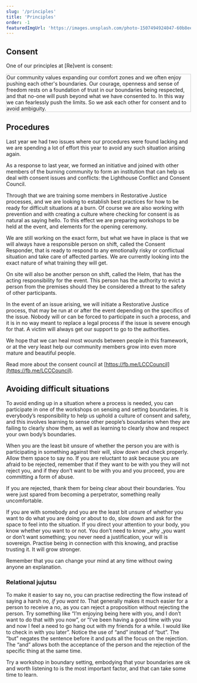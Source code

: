 ```yaml
---
slug: '/principles'
title: 'Principles'
order: -1
featuredImgUrl: 'https://images.unsplash.com/photo-1507494924047-60b8ee826ca9?ixid=MnwxMjA3fDB8MHxwaG90by1wYWdlfHx8fGVufDB8fHx8&ixlib=rb-1.2.1&auto=format&fit=crop&w=966&q=80'
---
```


## Consent

One of our principles at [Re]vent is consent:

<p style="border: 1px solid #ccc">
Our community values expanding our comfort zones and we often enjoy pushing each other's boundaries. Our courage, openness and sense of freedom rests on a foundation of trust in our boundaries being respected, and that no-one will push beyond what we have consented to. In this way we can fearlessly push the limits. So we ask each other for consent and to avoid ambiguity.
</p>

## Procedures

Last year we had two issues where our procedures were found lacking and we are spending a lot of effort this year to avoid any such situation arising again.

As a response to last year, we formed an initiative and joined with other members of the burning community to form an institution that can help us deal with consent issues and conflicts: the Lighthouse Conflict and Consent Council.

Through that we are training some members in Restorative Justice processes, and we are looking to establish best practices for how to be ready for difficult situations at a burn. Of course we are also working with prevention and with creating a culture where checking for consent is as natural as saying hello. To this effect we are preparing workshops to be held at the event, and elements for the opening ceremony.

We are still working on the exact form, but what we have in place is that we will always have a responsible person on shift, called the Consent Responder, that is ready to respond to any emotionally risky or conflictual situation and take care of affected parties. We are currently looking into the exact nature of what training they will get. 

On site will also be another person on shift, called the Helm, that has the acting responsibility for the event. This person has the authority to evict a person from the premises should they be considered a threat to the safety of other participants. 

In the event of an issue arising, we will initiate a Restorative Justice process, that may be run at or after the event depending on the specifics of the issue. Nobody will or can be forced to participate in such a process, and it is in no way meant to replace a legal process if the issue is severe enough for that. A victim will always get our support to go to the authorities.

We hope that we can heal most wounds between people in this framework, or at the very least help our community members grow into even more mature and beautiful people.

Read more about the consent council at [https://fb.me/LCCCouncil](https://fb.me/LCCCouncil).


## Avoiding difficult situations

To avoid ending up in a situation where a process is needed, you can participate in one of the workshops on sensing and setting boundaries. It is everybody’s responsibility to help us uphold a culture of consent and safety, and this involves learning to sense other people’s boundaries when they are failing to clearly show them, as well as learning to clearly show and respect your own body’s boundaries. 

When you are the least bit unsure of whether the person you are with is participating in something against their will, slow down and check properly. Allow them space to say no. If you are reluctant to ask because you are afraid to be rejected, remember that if they want to be with you they will not reject you, and if they don’t want to be with you and you proceed, you are committing a form of abuse. 

If you are rejected, thank them for being clear about their boundaries. You were just spared from becoming a perpetrator, something really uncomfortable.

If you are with somebody and you are the least bit unsure of whether you want to do what you are doing or about to do, slow down and ask for the space to feel into the situation. If you direct your attention to your body, you know whether you want to or not. You don’t need to know _why _you want or don’t want something; you never need a justification, your will is sovereign. Practise being in connection with this knowing, and practise trusting it. It will grow stronger. 

Remember that you can change your mind at any time without owing anyone an explanation.


### Relational jujutsu

To make it easier to say no, you can practise redirecting the flow instead of saying a harsh no, _if you want to_. That generally makes it much easier for a person to receive a no, as you can reject a proposition without rejecting the person. Try something like “I’m enjoying being here with you, and I don’t want to do that with you now”, or “I’ve been having a good time with you and now I feel a need to go hang out with my friends for a while. I would like to check in with you later”. Notice the use of “and” instead of “but”. The “but” negates the sentence before it and puts all the focus on the rejection. The “and” allows both the acceptance of the person and the rejection of the specific thing at the same time. 

Try a workshop in boundary setting, embodying that your boundaries are ok and worth listening to is the most important factor, and that can take some time to learn.

